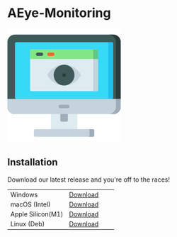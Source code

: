 # AEye-Monitoring



![](windows.png)

## Installation

Download our latest release and you're off to the races!

|  |  |  |  |
| -- | -- | -- | -- | 
Windows | [Download](https://github.com/IIHT-Proctoring/Aeye-monitoring/releases/download/v1.0.0/aeyemonitor-windows-1.0.0.Setup.zip)
 macOS (Intel) |  [Download](https://github.com/IIHT-Proctoring/Aeye-monitoring/releases/download/v1.0.0/aeyemonitor-darwin-x64-1.0.0.zip) 
Apple Silicon(M1)| [Download](https://github.com/IIHT-Proctoring/Aeye-monitoring/releases/download/v1.0.0/aeyemonitor-1.0.0-arm64.zip) 
Linux (Deb)| [Download](https://github.com/IIHT-Proctoring/Aeye-monitoring/releases/download/v1.0.0/aeyemonitor-linux-x64-1.0.0.zip)


